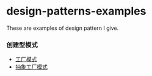 # design-patterns-examples
These are examples of design pattern I give.  
### 创建型模式
* [工厂模式](src/com/company/designpatternsexamples/factorypattern/FactoryPattern.md)  
* [抽象工厂模式](src/com/company/designpatternsexamples/abstractfactorypattern/AbstractFactoryPattern.md)  

